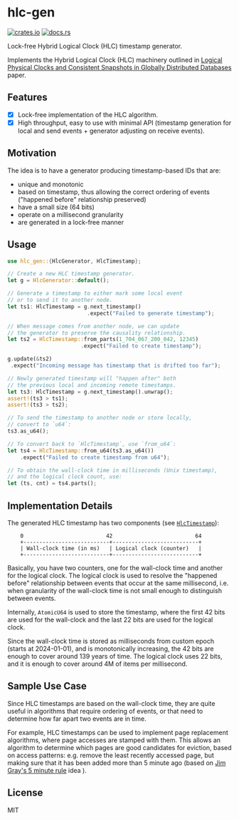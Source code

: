 # hlc-gen

[![crates.io](https://img.shields.io/crates/d/hlc-gen.svg)](https://crates.io/crates/hlc-gen)
[![docs.rs](https://docs.rs/hlc-gen/badge.svg)](https://docs.rs/hlc-gen)

Lock-free Hybrid Logical Clock (HLC) timestamp generator.

Implements the Hybrid Logical Clock (HLC) machinery outlined in
[Logical Physical Clocks and Consistent Snapshots in Globally Distributed Databases](http://www.cse.buffalo.edu/tech-reports/2014-04.pdf)
paper.

## Features

- [x] Lock-free implementation of the HLC algorithm.
- [x] High throughput, easy to use with minimal API (timestamp generation for local and send
  events + generator adjusting on receive events).

## Motivation

The idea is to have a generator producing timestamp-based IDs that are:

- unique and monotonic
- based on timestamp, thus allowing the correct ordering of events ("happened before" relationship
  preserved)
- have a small size (64 bits)
- operate on a millisecond granularity
- are generated in a lock-free manner

## Usage

``` rust
use hlc_gen::{HlcGenerator, HlcTimestamp};

// Create a new HLC timestamp generator.
let g = HlcGenerator::default();

// Generate a timestamp to either mark some local event
// or to send it to another node.
let ts1: HlcTimestamp = g.next_timestamp()
                         .expect("Failed to generate timestamp");

// When message comes from another node, we can update
// the generator to preserve the causality relationship.
let ts2 = HlcTimestamp::from_parts(1_704_067_200_042, 12345)
                       .expect("Failed to create timestamp");

g.update(&ts2)
 .expect("Incoming message has timestamp that is drifted too far");

// Newly generated timestamp will "happen after" both
// the previous local and incoming remote timestamps.
let ts3: HlcTimestamp = g.next_timestamp().unwrap();
assert!(ts3 > ts1);
assert!(ts3 > ts2);

// To send the timestamp to another node or store locally,
// convert to `u64`:
ts3.as_u64();

// To convert back to `HlcTimestamp`, use `from_u64`:
let ts4 = HlcTimestamp::from_u64(ts3.as_u64())
    .expect("Failed to create timestamp from u64");

// To obtain the wall-clock time in milliseconds (Unix timestamp),
// and the logical clock count, use:
let (ts, cnt) = ts4.parts();
```

## Implementation Details

The generated HLC timestamp has two components (see
[`HlcTimestamp`](https://docs.rs/hlc-gen/latest/hlc_gen/struct.HlcTimestamp.html)):

``` bash, ignore
    0                          42                          64
    +---------------------------+---------------------------+
    | Wall-clock time (in ms)   | Logical clock (counter)   |
    +---------------------------+---------------------------+
```

Basically, you have two counters, one for the wall-clock time and another for the logical clock. The
logical clock is used to resolve the "happened before" relationship between events that occur at the
same millisecond, i.e. when granularity of the wall-clock time is not small enough to distinguish
between events.

Internally, `AtomicU64` is used to store the timestamp, where the first 42 bits are used for the
wall-clock and the last 22 bits are used for the logical clock.

Since the wall-clock time is stored as milliseconds from custom epoch (starts at 2024-01-01), and is
monotonically increasing, the 42 bits are enough to cover around 139 years of time. The logical
clock uses 22 bits, and it is enough to cover around 4M of items per millisecond.

## Sample Use Case

Since HLC timestamps are based on the wall-clock time, they are quite useful in algorithms that
require ordering of events, or that need to determine how far apart two events are in time.

For example, HLC timestamps can be used to implement page replacement algorithms, where page
accesses are stamped with them. This allows an algorithm to determine which pages are good
candidates for eviction, based on access patterns: e.g. remove the least recently accessed page, but
making sure that it has been added more than 5 minute ago (based on
[Jim Gray's 5 minute rule](https://dl.acm.org/doi/10.1145/38714.38755) idea ).

## License

MIT
